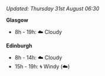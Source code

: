 *Updated: Thursday 31st August 06:30*

**Glasgow**

* 8h - 19h: :cloud: Cloudy

**Edinburgh**

* 8h - 14h: :cloud: Cloudy
* 15h - 19h: :cyclone: Windy (:cloud:)
